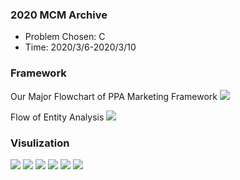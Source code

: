 ### 2020 MCM Archive
- Problem Chosen: C
- Time: 2020/3/6-2020/3/10

### Framework
Our Major Flowchart of PPA Marketing Framework
![](https://github.com/graveszhang/2020-MCM/blob/master/imgs/framework.png)

Flow of Entity Analysis
![](https://github.com/graveszhang/2020-MCM/blob/master/imgs/entity_frame.png)

### Visulization
![](https://github.com/graveszhang/2020-MCM/blob/master/imgs/Rating_review.png)
![](https://github.com/graveszhang/2020-MCM/blob/master/imgs/comprehensive%20score.png)
![](https://github.com/graveszhang/2020-MCM/blob/master/imgs/combine_mean.png)
![](https://github.com/graveszhang/2020-MCM/blob/master/imgs/sensitivity.png)
![](https://github.com/graveszhang/2020-MCM/blob/master/imgs/wordcloud_high.png)
![](https://github.com/graveszhang/2020-MCM/blob/master/imgs/wordcloud_low.png)
